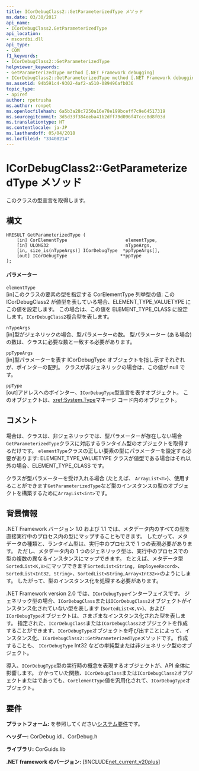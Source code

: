 ```yaml
---
title: ICorDebugClass2::GetParameterizedType メソッド
ms.date: 03/30/2017
api_name:
- ICorDebugClass2.GetParameterizedType
api_location:
- mscordbi.dll
api_type:
- COM
f1_keywords:
- ICorDebugClass2::GetParameterizedType
helpviewer_keywords:
- GetParameterizedType method [.NET Framework debugging]
- ICorDebugClass2::GetParameterizedType method [.NET Framework debugging]
ms.assetid: 94b591c4-9302-4af2-a510-089496afb036
topic_type:
- apiref
author: rpetrusha
ms.author: ronpet
ms.openlocfilehash: 6a5b3a28c7250a16e78e199bceff7c9e64517319
ms.sourcegitcommit: 3d5d33f384eeba41b2dff79d096f47ccc8d8f03d
ms.translationtype: HT
ms.contentlocale: ja-JP
ms.lasthandoff: 05/04/2018
ms.locfileid: "33408214"
---
```

# <a name="icordebugclass2getparameterizedtype-method"></a>ICorDebugClass2::GetParameterizedType メソッド
このクラスの型宣言を取得します。  
  
## <a name="syntax"></a>構文  
  
```  
HRESULT GetParameterizedType (  
    [in] CorElementType                      elementType,  
    [in] ULONG32                             nTypeArgs,  
    [in, size_is(nTypeArgs)] ICorDebugType  *ppTypeArgs[],  
    [out] ICorDebugType                    **ppType  
);  
```  
  
#### <a name="parameters"></a>パラメーター  
 `elementType`  
 [in]このクラスの要素の型を指定する CorElementType 列挙型の値: この ICorDebugClass2 が値型を表している場合、ELEMENT_TYPE_VALUETYPE にこの値を設定します。 この場合は、この値を ELEMENT_TYPE_CLASS に設定します。`ICorDebugClass2`複合型を表します。  
  
 `nTypeArgs`  
 [in]型がジェネリックの場合、型パラメーターの数。 型パラメーター (ある場合) の数は、クラスに必要な数と一致する必要があります。  
  
 `ppTypeArgs`  
 [in]型パラメーターを表す ICorDebugType オブジェクトを指し示すそれぞれが、ポインターの配列。 クラスが非ジェネリックの場合は、この値が null です。  
  
 `ppType`  
 [out]アドレスへのポインター、`ICorDebugType`型宣言を表すオブジェクト。 このオブジェクトは、<xref:System.Type>マネージ コード内のオブジェクト。  
  
## <a name="remarks"></a>コメント  
 場合は、クラスは、非ジェネリックでは、型パラメーターが存在しない場合`GetParameterizedType`クラスに対応するランタイム型のオブジェクトを取得するだけです。 `elementType`クラスの正しい要素の型にパラメーターを設定する必要があります: ELEMENT_TYPE_VALUETYPE クラスが値型である場合はそれ以外の場合、ELEMENT_TYPE_CLASS です。  
  
 クラスが型パラメーターを受け入れる場合 (たとえば、 `ArrayList<T>`)、使用することができます`GetParameterizedType`など型のインスタンスの型のオブジェクトを構築するために`ArrayList<int>`です。  
  
## <a name="background-information"></a>背景情報  
 .NET Framework バージョン 1.0 および 1.1 では、メタデータ内のすべての型を直接実行中のプロセス内の型にマップすることもできます。 したがって、メタデータの種類と、ランタイム型は、実行中のプロセスで 1 つの表現必要があります。 ただし、メタデータ内の 1 つのジェネリック型は、実行中のプロセスでの型の複数の異なるインスタンスにマップできます。 たとえば、メタデータ型`SortedList<K,V>`にマップできます`SortedList<String, EmployeeRecord>`、 `SortedList<Int32, String>`、`SortedList<String,Array<Int32>>`のようにします。 したがって、型のインスタンス化を処理する必要があります。  
  
 .NET Framework version 2.0 では、`ICorDebugType`インターフェイスです。 ジェネリック型の場合、`ICorDebugClass`または`ICorDebugClass2`オブジェクトがインスタンス化されていない型を表します (`SortedList<K,V>`)、および`ICorDebugType`オブジェクトは、さまざまなインスタンス化された型を表します。 指定された、`ICorDebugClass`または`ICorDebugClass2`オブジェクトを作成することができます、`ICorDebugType`オブジェクトを呼び出すことによって、インスタンス化、`ICorDebugClass2::GetParameterizedType`メソッドです。 作成することも、 `ICorDebugType` Int32 などの単純型または非ジェネリック型のオブジェクト。  
  
 導入、`ICorDebugType`型の実行時の概念を表現するオブジェクトが、API 全体に影響します。 かかっていた関数、`ICorDebugClass`または`ICorDebugClass2`オブジェクトまたはであっても、`CorElementType`値を汎用化されて、`ICorDebugType`オブジェクト。  
  
## <a name="requirements"></a>要件  
 **プラットフォーム:** を参照してください[システム要件](../../../../docs/framework/get-started/system-requirements.md)です。  
  
 **ヘッダー:** CorDebug.idl、CorDebug.h  
  
 **ライブラリ:** CorGuids.lib  
  
 **.NET framework のバージョン:** [!INCLUDE[net_current_v20plus](../../../../includes/net-current-v20plus-md.md)]
